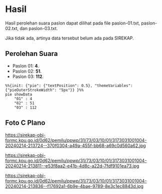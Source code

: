 # Hasil

Hasil perolehan suara paslon dapat dilihat pada file paslon-01.txt, paslon-02.txt, dan paslon-03.txt.

Jika tidak ada, artinya data tersebut belum ada pada SIREKAP.

## Perolehan Suara

 * Paslon 01: **4**.
 * Paslon 02: **51**.
 * Paslon 03: **112**.

```mermaid
%%{init: {"pie": {"textPosition": 0.5}, "themeVariables": {"pieOuterStrokeWidth": "5px"}} }%%
pie showData
    "01" : 4
    "02" : 51
    "03" : 112
```
## Foto C Plano

https://sirekap-obj-formc.kpu.go.id/0d62/pemilu/ppwp/31/73/03/10/01/3173031001004-20240214-213724--370f0304-a49a-455f-bb68-a69c0d560a62.jpg

https://sirekap-obj-formc.kpu.go.id/0d62/pemilu/ppwp/31/73/03/10/01/3173031001004-20240214-213811--e53f8aa2-e41b-4d8c-a22d-7fdf9101ea73.jpg

https://sirekap-obj-formc.kpu.go.id/0d62/pemilu/ppwp/31/73/03/10/01/3173031001004-20240214-213836--f17692a1-6b9e-4bae-9789-8e3c1ec8843d.jpg
